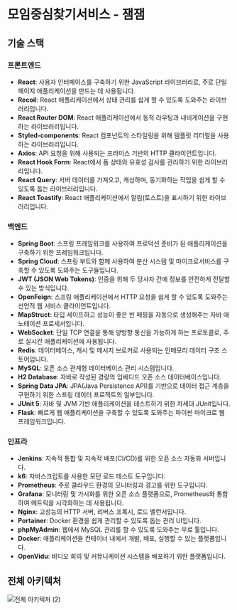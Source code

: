 # 모임중심찾기서비스 - 잼잼

## 기술 스택

### 프론트엔드

- **React**: 사용자 인터페이스를 구축하기 위한 JavaScript 라이브러리로, 주로 단일 페이지 애플리케이션을 만드는 데 사용됩니다.
- **Recoil**: React 애플리케이션에서 상태 관리를 쉽게 할 수 있도록 도와주는 라이브러리입니다.
- **React Router DOM**: React 애플리케이션에서 동적 라우팅과 내비게이션을 구현하는 라이브러리입니다.
- **Styled-components**: React 컴포넌트의 스타일링을 위해 템플릿 리터럴을 사용하는 라이브러리입니다.
- **Axios**: API 요청을 위해 사용되는 프라미스 기반의 HTTP 클라이언트입니다.
- **React Hook Form**: React에서 폼 상태와 유효성 검사를 관리하기 위한 라이브러리입니다.
- **React Query**: 서버 데이터를 가져오고, 캐싱하며, 동기화하는 작업을 쉽게 할 수 있도록 돕는 라이브러리입니다.
- **React Toastify**: React 애플리케이션에서 알림(토스트)을 표시하기 위한 라이브러리입니다.

### 백엔드

- **Spring Boot**: 스프링 프레임워크를 사용하여 프로덕션 준비가 된 애플리케이션을 구축하기 위한 프레임워크입니다.
- **Spring Cloud**: 스프링 부트와 함께 사용하여 분산 시스템 및 마이크로서비스를 구축할 수 있도록 도와주는 도구들입니다.
- **JWT (JSON Web Tokens)**: 인증을 위해 두 당사자 간에 정보를 안전하게 전달할 수 있는 방식입니다.
- **OpenFeign**: 스프링 애플리케이션에서 HTTP 요청을 쉽게 할 수 있도록 도와주는 선언적 웹 서비스 클라이언트입니다.
- **MapStruct**: 타입 세이프하고 성능이 좋은 빈 매핑을 자동으로 생성해주는 자바 애노테이션 프로세서입니다.
- **WebSocket**: 단일 TCP 연결을 통해 양방향 통신을 가능하게 하는 프로토콜로, 주로 실시간 애플리케이션에 사용됩니다.
- **Redis**: 데이터베이스, 캐시 및 메시지 브로커로 사용되는 인메모리 데이터 구조 스토어입니다.
- **MySQL**: 오픈 소스 관계형 데이터베이스 관리 시스템입니다.
- **H2 Database**: 자바로 작성된 경량의 임베디드 오픈 소스 데이터베이스입니다.
- **Spring Data JPA**: JPA(Java Persistence API)를 기반으로 데이터 접근 계층을 구현하기 위한 스프링 데이터 프로젝트의 일부입니다.
- **JUnit 5**: 자바 및 JVM 기반 애플리케이션을 테스트하기 위한 차세대 JUnit입니다.
- **Flask**: 빠르게 웹 애플리케이션을 구축할 수 있도록 도와주는 파이썬 마이크로 웹 프레임워크입니다.

### 인프라

- **Jenkins**: 지속적 통합 및 지속적 배포(CI/CD)를 위한 오픈 소스 자동화 서버입니다.
- **k6**: 자바스크립트를 사용한 모던 로드 테스트 도구입니다.
- **Prometheus**: 주로 클라우드 환경의 모니터링과 경고를 위한 도구입니다.
- **Grafana**: 모니터링 및 가시화를 위한 오픈 소스 플랫폼으로, Prometheus와 통합하여 메트릭을 시각화하는 데 사용됩니다.
- **Nginx**: 고성능의 HTTP 서버, 리버스 프록시, 로드 밸런서입니다.
- **Portainer**: Docker 환경을 쉽게 관리할 수 있도록 돕는 관리 UI입니다.
- **phpMyAdmin**: 웹에서 MySQL 관리를 할 수 있도록 도와주는 무료 툴입니다.
- **Docker**: 애플리케이션을 컨테이너 내에서 개발, 배포, 실행할 수 있는 플랫폼입니다.
- **OpenVidu**: 비디오 회의 및 커뮤니케이션 시스템을 배포하기 위한 플랫폼입니다.

## 전체 아키텍처

![전체 아키텍처 (2)](https://github.com/user-attachments/assets/43829c66-33db-4dd4-8bae-f795437040c4)

